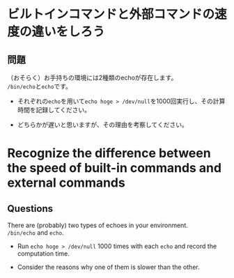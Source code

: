 # ビルトインコマンドと外部コマンドの速度の違いをしろう

## 問題

（おそらく）お手持ちの環境には2種類のechoが存在します。  
`/bin/echo`と`echo`です。  

- それぞれの`echo`を用いて`echo hoge > /dev/null`を1000回実行し、その計算時間を記録してください。

- どちらかが遅いと思いますが、その理由を考察してください。

# Recognize the difference between the speed of built-in commands and external commands

## Questions

There are (probably) two types of echoes in your environment.  
`/bin/echo` and `echo`.  

- Run `echo hoge > /dev/null` 1000 times with each `echo` and record the computation time.

- Consider the reasons why one of them is slower than the other.